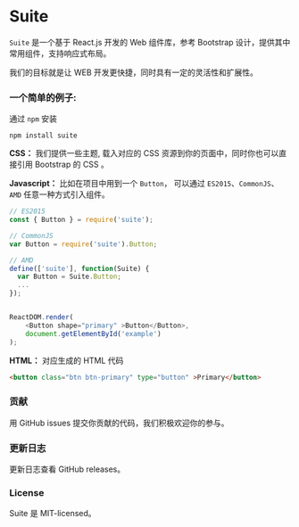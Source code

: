 # Suite


`Suite` 是一个基于 React.js 开发的 Web 组件库，参考 Bootstrap 设计，提供其中常用组件，支持响应式布局。

我们的目标就是让 WEB 开发更快捷，同时具有一定的灵活性和扩展性。



### 一个简单的例子:


通过 `npm` 安装

```
npm install suite
```

**CSS：** 我们提供一些主题, 载入对应的 CSS 资源到你的页面中，同时你也可以直接引用 Bootstrap 的 CSS 。


**Javascript：** 比如在项目中用到一个 `Button`， 可以通过 `ES2015`、`CommonJS`、`AMD` 任意一种方式引入组件。
```js
// ES2015
const { Button } = require('suite');

// CommonJS
var Button = require('suite').Button;

// AMD
define(['suite'], function(Suite) {
  var Button = Suite.Button;
  ...
});


ReactDOM.render(
    <Button shape="primary" >Button</Button>,
    document.getElementById('example')
);
```

**HTML：** 对应生成的 HTML 代码
```html
<button class="btn btn-primary" type="button" >Primary</button>
```


### 贡献

用 GitHub issues 提交你贡献的代码，我们积极欢迎你的参与。

###  更新日志

更新日志查看  GitHub releases。

### License

Suite 是 MIT-licensed。
